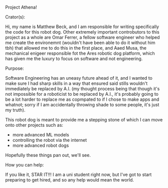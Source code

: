 Project Athena!

Crator(s):

Hi, my name is Matthew Beck, and I am responsible for writing specifically the code for this robot dog. Other extremely important controbutors to this project as a whole are Omar Ferrer,
a fellow software engineer who helped me create the environemnt (wouldn't have been able to do it without him tbh) that allowed me to do this in the first place, and Aaed Musa, the
mechanical enigeer responsible fot the Ares robotic dog platform, which has given me the luxury to focus on software and not engineering.

Purpose:

Software Engineering has an uneasy future ahead of it, and I wanted to make sure I had sharp skills in a way that ensured said stills wouldn't immediately be replaced by A.I. (my thought
process being that though it's not impossible for a roboticist to be replaced by A.I., it's probably going to be a lot harder to replace me as copmpated to if I chose to make apps and
whatnot; sorry if I am accidentally throwing shade to some people, it's just my truth).

This robot dog is meant to provide me a stepping stone of which I can move onto other projects such as:

* more advanced ML models
* controlling the robot via the internet
* more advanced robot dogs

Hopefully these things pan out, we'll see.

How you can help:

If you like it, STAR IT!!! I am a uni student right now, but I've got to start preparing to get hired, and so any help would mean the world.
